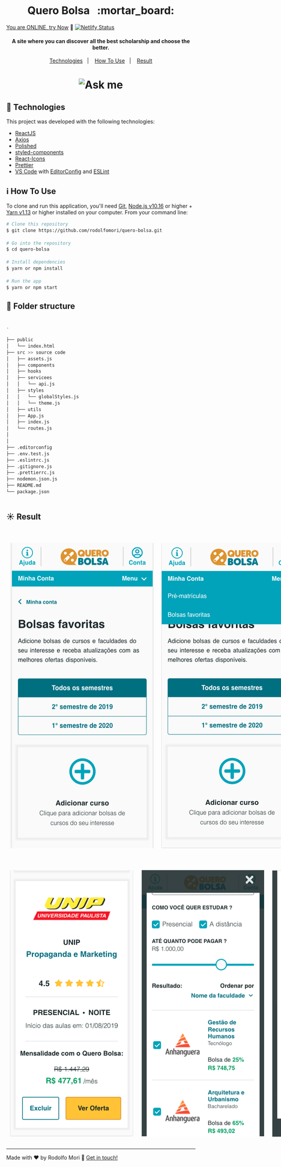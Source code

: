 <h1 align="center">
    <br>
    Quero Bolsa &nbsp; :mortar_board:
</h1>

  [You are ONLINE, try Now](https://quero-bolsa.netlify.app)  :tada:
[![Netlify Status](https://api.netlify.com/api/v1/badges/558d449f-56e0-4457-9120-69590d38cf43/deploy-status)](https://app.netlify.com/sites/quero-bolsa/deploys)

<h4 align="center">
  A site where you can discover all the best scholarship and choose the better.
</h4>

<p align="center">
  <a href="#rocket-technologies">Technologies</a>&nbsp;&nbsp;&nbsp;|&nbsp;&nbsp;&nbsp;
  <a href="#information_source-how-to-use">How To Use</a>&nbsp;&nbsp;&nbsp;|&nbsp;&nbsp;&nbsp;
  <a href="#sunny-result">Result</a>
</p>

<h1 align="center">
    <img alt="Ask me" src="src/assets/img/front.png" />
    <br>
</h1>


## :rocket: Technologies

This project was developed with the following technologies:

-  [ReactJS](https://reactjs.org/)
-  [Axios](https://github.com/axios/axios)
-  [Polished](https://polished.js.org/)
-  [styled-components](https://www.styled-components.com/)
-  [React-Icons](https://react-icons.netlify.com/)
-  [Prettier](https://prettier.io/)
-  [VS Code][vc] with [EditorConfig][vceditconfig] and [ESLint][vceslint]

## :information_source: How To Use

To clone and run this application, you'll need [Git](https://git-scm.com), [Node.js v10.16][nodejs] or higher + [Yarn v1.13][yarn] or higher installed on your computer. From your command line:

```bash
# Clone this repository
$ git clone https://github.com/rodolfomori/quero-bolsa.git

# Go into the repository
$ cd quero-bolsa

# Install dependencies
$ yarn or npm install

# Run the app
$ yarn or npm start
```

## :file_folder: Folder structure

```bash

.

├── public
│   └── index.html
├── src >> source code
│   ├── assets.js
│   ├── components
│   ├── hooks
│   ├── servicees
│   │   └── api.js
│   ├── styles
│   │   └── globalStyles.js
│   │   └── theme.js
│   ├── utils
│   ├── App.js
│   ├── index.js
│   └── routes.js
│
│
├── .editorconfig
├── .env.test.js
├── .eslintrc.js
├── .gitignore.js
├── .prettierrc.js
├── nodemon.json.js
├── README.md
└── package.json



```
## :sunny: Result

  <div style="display: flex;   flex-direction: column;
  align-items: center;">
  <h1 align="center" style="display: flex; flex-direction:row;">
      <img   style="margin: 0 10px;" alt="quero-bolsa-app-img" src="src/assets/img/project-screen-shot.png" />
        <img   style="margin: 0 10px;" alt="quero-bolsa-app-img" src="src/assets/img/project-screen-shot-2.png" />

  </h1>
  <h1 align="center" style="display: flex; flex-direction:row;">
      <img  style="margin: 0 10px;" alt="quero-bolsa-app-img" src="src/assets/img/project-screen-shot-3.png" />
      <img  style="margin: 0 10px;" alt="quero-bolsa-app-img" src="src/assets/img/project-screen-shot-4.png" />
          <img  style="margin: 0 10px;" alt="quero-bolsa-app-img" src="src/assets/img/project-screen-shot-5.png" />
  </h1>
  </div>


----

Made with ♥ by Rodolfo Mori :wave: [Get in touch!](https://www.linkedin.com/in/rodolfomori/)

[nodejs]: https://nodejs.org/
[yarn]: https://yarnpkg.com/
[vc]: https://code.visualstudio.com/
[vceditconfig]: https://marketplace.visualstudio.com/items?itemName=EditorConfig.EditorConfig
[vceslint]: https://marketplace.visualstudio.com/items?itemName=dbaeumer.vscode-eslint



